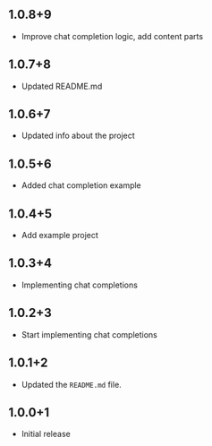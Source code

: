 ## 1.0.8+9

- Improve chat completion logic, add content parts

## 1.0.7+8

- Updated README.md

## 1.0.6+7

- Updated info about the project

## 1.0.5+6

- Added chat completion example

## 1.0.4+5

- Add example project

## 1.0.3+4

- Implementing chat completions

## 1.0.2+3

- Start implementing chat completions

## 1.0.1+2

- Updated the `README.md` file.

## 1.0.0+1 
 
- Initial release
